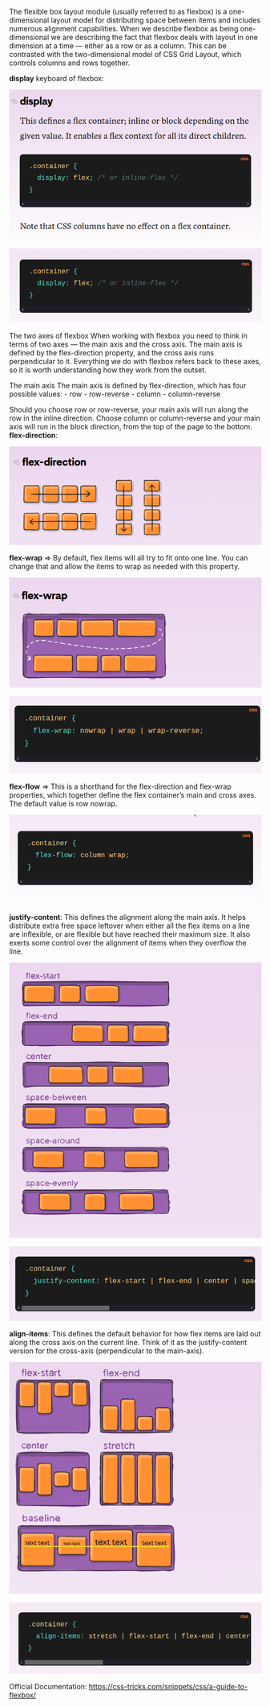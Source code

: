 The flexible box layout module (usually referred to as flexbox) is a one-dimensional layout model for distributing space between items  and includes numerous alignment capabilities.
    When we describe flexbox as being one-dimensional we are describing the fact that flexbox deals with layout in one dimension at a time — either as a row or as a column. This can be contrasted with the two-dimensional model of CSS Grid Layout, which controls columns and rows together.

<strong>display</strong> keyboard of flexbox:

![alt text](image-2.png)

![alt text](image-11.png)

The two axes of flexbox
    When working with flexbox you need to think in terms of two axes — the main axis and the cross axis. The main axis is defined by the flex-direction property, and the cross axis runs perpendicular to it. Everything we do with flexbox refers back to these axes, so it is worth understanding how they work from the outset.

The main axis
The main axis is defined by flex-direction, which has four possible values:
    - row
    - row-reverse
    - column
    - column-reverse

Should you choose row or row-reverse, your main axis will run along the row in the inline direction.
Choose column or column-reverse and your main axis will run in the block direction, from the top of the page to the bottom.
<strong>flex-direction</strong>:


![alt text](image-1.png)

<strong>flex-wrap</strong> => By default, flex items will all try to fit onto one line. You can change that and allow the items to wrap as needed with this property.


![alt text](image-3.png)


![alt text](image-4.png)

<strong>flex-flow</strong> => This is a shorthand for the flex-direction and flex-wrap properties, which together define the flex container’s main and cross axes. The default value is row nowrap.


![alt text](image-5.png)

<strong>justify-content</strong>: This defines the alignment along the main axis. It helps distribute extra free space leftover when either all the flex items on a line are inflexible, or are flexible but have reached their maximum size. It also exerts some control over the alignment of items when they overflow the line.


![alt text](image-6.png)

![alt text](image-9.png)

<strong>align-items</strong>: This defines the default behavior for how flex items are laid out along the cross axis on the current line. Think of it as the justify-content version for the cross-axis (perpendicular to the main-axis).

![alt text](image-7.png)


![alt text](image-8.png)


Official Documentation: https://css-tricks.com/snippets/css/a-guide-to-flexbox/